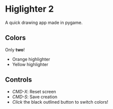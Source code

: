 # Higlighter 2
A quick drawing app made in pygame.

## Colors
Only **two**!
- Orange highlighter
- Yellow highlighter

## Controls
- *CMD-X*: Reset screen
- *CMD-S*: Save creation
- *Click* the black outlined button to switch colors!
